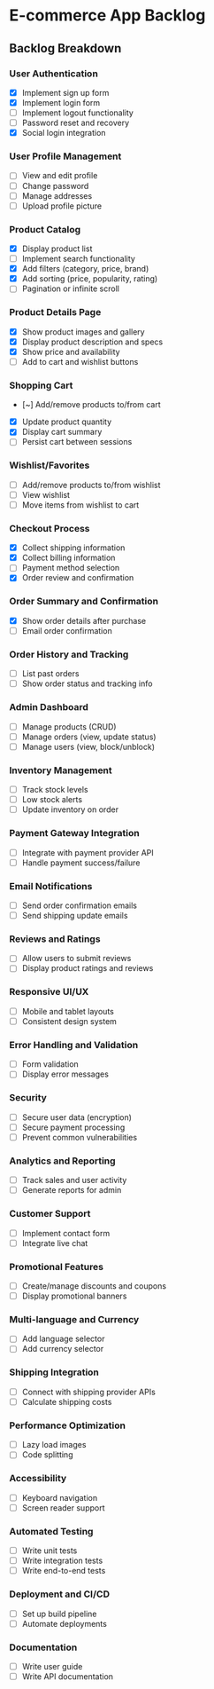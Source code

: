 # E-commerce App Backlog

## Backlog Breakdown

### User Authentication

- [x] Implement sign up form
- [x] Implement login form
- [ ] Implement logout functionality
- [ ] Password reset and recovery
- [x] Social login integration

### User Profile Management

- [ ] View and edit profile
- [ ] Change password
- [ ] Manage addresses
- [ ] Upload profile picture

### Product Catalog

- [x] Display product list
- [ ] Implement search functionality
- [x] Add filters (category, price, brand)
- [x] Add sorting (price, popularity, rating)
- [ ] Pagination or infinite scroll

### Product Details Page

- [x] Show product images and gallery
- [x] Display product description and specs
- [x] Show price and availability
- [ ] Add to cart and wishlist buttons

### Shopping Cart

- [~] Add/remove products to/from cart
- [x] Update product quantity
- [x] Display cart summary
- [ ] Persist cart between sessions

### Wishlist/Favorites

- [ ] Add/remove products to/from wishlist
- [ ] View wishlist
- [ ] Move items from wishlist to cart

### Checkout Process

- [x] Collect shipping information
- [x] Collect billing information
- [ ] Payment method selection
- [x] Order review and confirmation

### Order Summary and Confirmation

- [x] Show order details after purchase
- [ ] Email order confirmation

### Order History and Tracking

- [ ] List past orders
- [ ] Show order status and tracking info

### Admin Dashboard

- [ ] Manage products (CRUD)
- [ ] Manage orders (view, update status)
- [ ] Manage users (view, block/unblock)

### Inventory Management

- [ ] Track stock levels
- [ ] Low stock alerts
- [ ] Update inventory on order

### Payment Gateway Integration

- [ ] Integrate with payment provider API
- [ ] Handle payment success/failure

### Email Notifications

- [ ] Send order confirmation emails
- [ ] Send shipping update emails

### Reviews and Ratings

- [ ] Allow users to submit reviews
- [ ] Display product ratings and reviews

### Responsive UI/UX

- [ ] Mobile and tablet layouts
- [ ] Consistent design system

### Error Handling and Validation

- [ ] Form validation
- [ ] Display error messages

### Security

- [ ] Secure user data (encryption)
- [ ] Secure payment processing
- [ ] Prevent common vulnerabilities

### Analytics and Reporting

- [ ] Track sales and user activity
- [ ] Generate reports for admin

### Customer Support

- [ ] Implement contact form
- [ ] Integrate live chat

### Promotional Features

- [ ] Create/manage discounts and coupons
- [ ] Display promotional banners

### Multi-language and Currency

- [ ] Add language selector
- [ ] Add currency selector

### Shipping Integration

- [ ] Connect with shipping provider APIs
- [ ] Calculate shipping costs

### Performance Optimization

- [ ] Lazy load images
- [ ] Code splitting

### Accessibility

- [ ] Keyboard navigation
- [ ] Screen reader support

### Automated Testing

- [ ] Write unit tests
- [ ] Write integration tests
- [ ] Write end-to-end tests

### Deployment and CI/CD

- [ ] Set up build pipeline
- [ ] Automate deployments

### Documentation

- [ ] Write user guide
- [ ] Write API documentation
